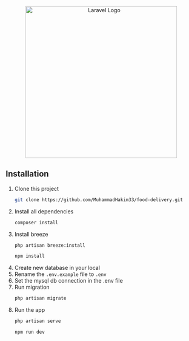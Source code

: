 <p align="center"><a href="https://laravel.com" target="_blank"><img src="https://raw.githubusercontent.com/laravel/art/master/logo-lockup/5%20SVG/2%20CMYK/1%20Full%20Color/laravel-logolockup-cmyk-red.svg" width="400" alt="Laravel Logo"></a></p>

## Installation

1. Clone this project
    ```sh
    git clone https://github.com/MuhammadHakim33/food-delivery.git
    ```
2. Install all dependencies
    ```sh
    composer install
    ```
3. Install breeze
    ```sh
    php artisan breeze:install
    ```
     ```sh
    npm install
    ```
4. Create new database in your local
5. Rename the `.env.example` file to `.env`
6. Set the mysql db connection in the .env file
7. Run migration
    ```sh
    php artisan migrate
    ```
8. Run the app
    ```sh
    php artisan serve
    ```
    ```sh
    npm run dev
    ```
